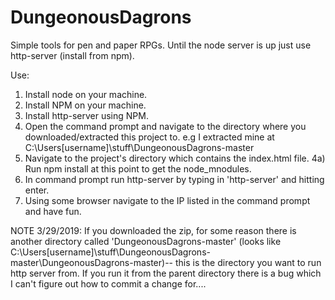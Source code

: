 # DungeonousDagrons
Simple tools for pen and paper RPGs.
Until the node server is up just use http-server (install from npm).

Use:
1) Install node on your machine.
2) Install NPM on your machine.
3) Install http-server using NPM.
3) Open the command prompt and navigate to the directory where you downloaded/extracted this project to.
e.g I extracted mine at C:\Users\[username]\stuff\DungeonousDagrons-master
4) Navigate to the project's directory which contains the index.html file.
4a) Run npm install at this point to get the node_mnodules.
5) In command prompt run http-server by typing in 'http-server' and hitting enter.
6) Using some browser navigate to the IP listed in the command prompt and have fun.

NOTE 3/29/2019: If you downloaded the zip, for some reason there is another directory called 'DungeonousDagrons-master' (looks like 
C:\Users\[username]\stuff\DungeonousDagrons-master\DungeonousDagrons-master)-- this is the directory you want to run http server from.
If you run it from the parent directory there is a bug which I can't figure out how to commit a change for....
